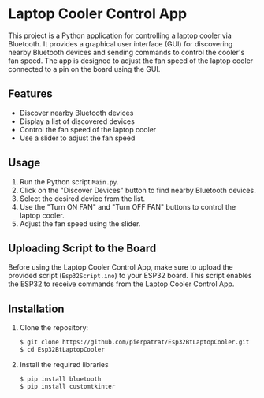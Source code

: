 # Laptop Cooler Control App

This project is a Python application for controlling a laptop cooler via Bluetooth. It provides a graphical user interface (GUI) for discovering nearby Bluetooth devices and sending commands to control the cooler's fan speed. The app is designed to adjust the fan speed of the laptop cooler connected to a pin on the board using the GUI.

## Features

- Discover nearby Bluetooth devices
- Display a list of discovered devices
- Control the fan speed of the laptop cooler
- Use a slider to adjust the fan speed

## Usage

1. Run the Python script `Main.py`.
2. Click on the "Discover Devices" button to find nearby Bluetooth devices.
3. Select the desired device from the list.
4. Use the "Turn ON FAN" and "Turn OFF FAN" buttons to control the laptop cooler.
5. Adjust the fan speed using the slider.

## Uploading Script to the Board

Before using the Laptop Cooler Control App, make sure to upload the provided script (`Esp32Script.ino`) to your ESP32 board. This script enables the ESP32 to receive commands from the Laptop Cooler Control App.

## Installation

1. Clone the repository:

   ```bash
   $ git clone https://github.com/pierpatrat/Esp32BtLaptopCooler.git
   $ cd Esp32BtLaptopCooler
2. Install the required libraries
  
    ```bash
    $ pip install bluetooth
    $ pip install customtkinter
